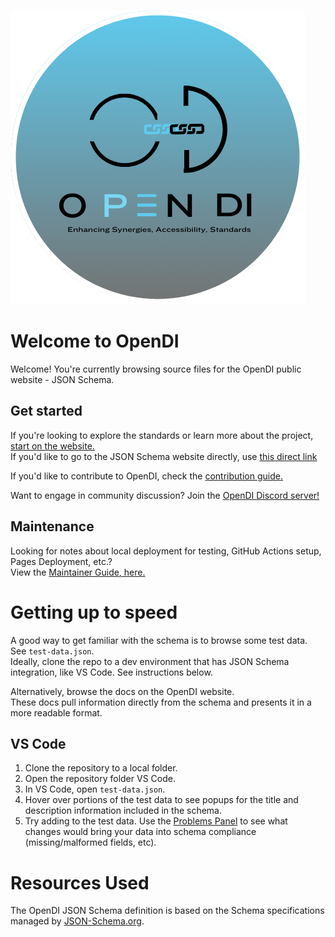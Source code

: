 ![](./docs/img/opendi-icon.png)

# Welcome to OpenDI

Welcome! You're currently browsing source files for the OpenDI public website - JSON Schema.

## Get started

If you're looking to explore the standards or learn more about the project, [start on the website.](https://opendi-org.github.io/landing-site/)  
If you'd like to go to the JSON Schema website directly, use [this direct link](https://opendi-org.github.io/json-schema)

If you'd like to contribute to OpenDI, check the [contribution guide.](https://opendi-org.github.io/landing-site/How%20To%20Contribute/)

Want to engage in community discussion? Join the [OpenDI Discord server!](https://discord.gg/FtAX3JStJz)

## Maintenance

Looking for notes about local deployment for testing, GitHub Actions setup, Pages Deployment, etc.?  
View the [Maintainer Guide, here.](./Maintainer%20Guide/README.md)

# Getting up to speed

A good way to get familiar with the schema is to browse some test data. See `test-data.json`.  
Ideally, clone the repo to a dev environment that has JSON Schema integration, like VS Code. See instructions below.

Alternatively, browse the docs on the OpenDI website.  
These docs pull information directly from the schema and presents it in a more readable format. 

## VS Code

1. Clone the repository to a local folder.
2. Open the repository folder VS Code.
3. In VS Code, open `test-data.json`.
4. Hover over portions of the test data to see popups for the title and description information included in the schema.
5. Try adding to the test data. Use the [Problems Panel](https://code.visualstudio.com/docs/editor/editingevolved#_errors-warnings) to see what changes would bring your data into schema compliance (missing/malformed fields, etc).

# Resources Used

The OpenDI JSON Schema definition is based on the Schema specifications managed by [JSON-Schema.org](https://json-schema.org/).

